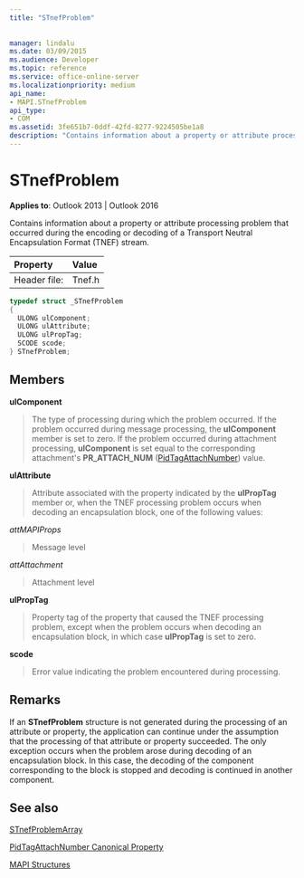 ```yaml
---
title: "STnefProblem"
 
 
manager: lindalu
ms.date: 03/09/2015
ms.audience: Developer
ms.topic: reference
ms.service: office-online-server
ms.localizationpriority: medium
api_name:
- MAPI.STnefProblem
api_type:
- COM
ms.assetid: 3fe651b7-0ddf-42fd-8277-9224505be1a8
description: "Contains information about a property or attribute processing problem that occurred during the encoding or decoding of a TNEF stream."
---
```


# STnefProblem

  
  
**Applies to**: Outlook 2013 | Outlook 2016 
  
Contains information about a property or attribute processing problem that occurred during the encoding or decoding of a Transport Neutral Encapsulation Format (TNEF) stream.
  
|Property |Value |
|:-----|:-----|
|Header file:  <br/> |Tnef.h  <br/> |
   
```cpp
typedef struct _STnefProblem
{
  ULONG ulComponent;
  ULONG ulAttribute;
  ULONG ulPropTag;
  SCODE scode;
} STnefProblem;

```

## Members

 **ulComponent**
  
> The type of processing during which the problem occurred. If the problem occurred during message processing, the **ulComponent** member is set to zero. If the problem occurred during attachment processing, **ulComponent** is set equal to the corresponding attachment's **PR_ATTACH_NUM** ([PidTagAttachNumber](pidtagattachnumber-canonical-property.md)) value.
    
 **ulAttribute**
  
> Attribute associated with the property indicated by the **ulPropTag** member or, when the TNEF processing problem occurs when decoding an encapsulation block, one of the following values: 
    
 _attMAPIProps_
  
> Message level
    
 _attAttachment_
  
> Attachment level
    
 **ulPropTag**
  
> Property tag of the property that caused the TNEF processing problem, except when the problem occurs when decoding an encapsulation block, in which case **ulPropTag** is set to zero. 
    
 **scode**
  
> Error value indicating the problem encountered during processing.
    
## Remarks

If an **STnefProblem** structure is not generated during the processing of an attribute or property, the application can continue under the assumption that the processing of that attribute or property succeeded. The only exception occurs when the problem arose during decoding of an encapsulation block. In this case, the decoding of the component corresponding to the block is stopped and decoding is continued in another component. 
  
## See also



[STnefProblemArray](stnefproblemarray.md)
  
[PidTagAttachNumber Canonical Property](pidtagattachnumber-canonical-property.md)


[MAPI Structures](mapi-structures.md)

